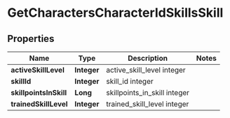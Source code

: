 
# GetCharactersCharacterIdSkillsSkill

## Properties
Name | Type | Description | Notes
------------ | ------------- | ------------- | -------------
**activeSkillLevel** | **Integer** | active_skill_level integer | 
**skillId** | **Integer** | skill_id integer | 
**skillpointsInSkill** | **Long** | skillpoints_in_skill integer | 
**trainedSkillLevel** | **Integer** | trained_skill_level integer | 



